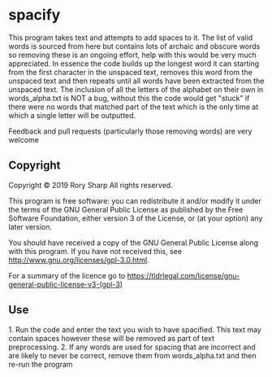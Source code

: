 # spacify
This program takes text and attempts to add spaces to it. The list of valid words is sourced from here but contains lots of archaic and obscure words so removing these is an ongoing effort, help with this would be very much appreciated. In essence the code builds up the longest word it can starting from the first character in the unspaced text, removes this word from the unspaced text and then repeats until all words have been extracted from the unspaced text. The inclusion of all the letters of the alphabet on their own in words_alpha.txt is NOT a bug, without this the code would get "stuck" if there were no words that matched part of the text which is the only time at which a single letter will be outputted.

Feedback and pull requests (particularly those removing words) are very welcome


## Copyright
Copyright © 2019  Rory Sharp All rights reserved.

This program is free software: you can redistribute it and/or modify
it under the terms of the GNU General Public License as published by
the Free Software Foundation, either version 3 of the License, or
(at your option) any later version.

You should have received a copy of the GNU General Public License
along with this program.  If you have not received this, see <http://www.gnu.org/licenses/gpl-3.0.html>.

For a summary of the licence go to https://tldrlegal.com/license/gnu-general-public-license-v3-(gpl-3)


## Use 
1\. Run the code and enter the text you wish to have spacified. This text may contain spaces however these will be removed as part of text preprocessing.
2\. If any words are used for spacing that are incorrect and are likely to never be correct, remove them from words_alpha.txt and then re-run the program
